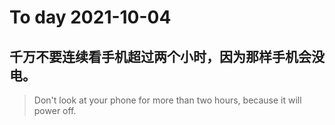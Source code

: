 
# To day 2021-10-04


## 千万不要连续看手机超过两个小时，因为那样手机会没电。
> Don't look at your phone for more than two hours, because it will power off.

    